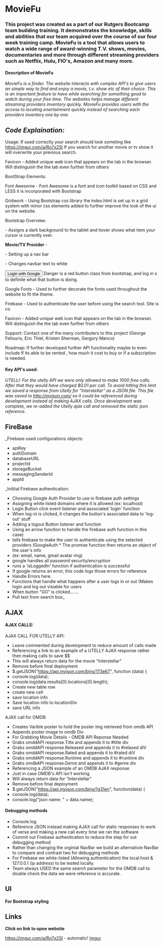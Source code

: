 # MovieFu

### This project was created as a part of our Rutgers Bootcamp team building training. It demonstrates the knowledge, skills and abilities that our team acquired over the course of our four week training camp. MovieFu is a tool that allows users to watch a wide range of award-winning T.V. shows, movies, documentaries and more through different streaming providers such as Netflix, Hulu, FIO's, Amazon and many more. 

#### Description of MovieFu

_MovieFu is a finder. The website interacts with complex API's to give users an simple way to find and enjoy a  movie, t.v. show etc of their choice. This is an important feature to have while searching for something good to watch during your free time. The websites helps manage different streaming providers inventory quickly.  MovieFu provides users with the access to locating enertainment quickly instead of searching each providers inventory one by one._

## ***Code Explaination:*** 

Usage: If used correctly your search should look someting like https://imgur.com/a/Ro7x2SI
If you search for another movie or tv show it will overwrite your previous search.

Favicon - Added unique web icon that appears on the tab in the browser. Will distinguish the the tab even further from others


BootStrap Elements:

Font Awesome - Font Awesome is a font and icon toolkit based on CSS and LESS it is incorporated with Bootstrap

Gridwork - Using Bootstrap css library the index.html is set up in a grid system with minor css elements added to further improve the look of the ui on the website.

Bootstrap Overview:
<div class="card-body">

<table class="table table-dark table-hover"> - Assigns a dark background to the tablet and hover shows what item your cursor is currently over.

<strong><i class="fas fa-ticket-alt faTitleFont"></i> Movie/TV Provider</strong> - 

<nav class="navbar"> - Setting up a nav bar

<span class="navbar-text text-white mr-4 p-0" id="user"></span> - Changes navbar text to white

<button class="btn btn-danger text-center log-in">Login with Google</button> Danger is a red button class from bootstrap, and log in s to definite what that button is doing.


Google Fonts - Used to further decorate the fonts used throughout the website to fit the theme.

<link href="https://fonts.googleapis.com/css?family=Bubblegum+Sans&display=swap" rel="stylesheet">

<link href="https://fonts.googleapis.com/css?family=Leckerli+One&display=swap" rel="stylesheet">

Firebase - Used to authenticate the user before using the search tool. Site is co



Favicon - Added unique web icon that appears on the tab in the browser. Will distinguish the the tab even further from others

Support: Contact one of the many contributers to this project (George Fellouris, Eric Thiel, Kristen Sherman, Gergory Manco)

Roadmap: If further developed further API functionality maybe to even include If its able to be rented , how much it cost to buy or if a subscription is needed.




#### Key API's used:
*_UTELLI_: For the utelly API we were only allowed to make 1000 free calls. After that they would have charged $0.01 per call. To avoid hitting this limit we saved a response from Utelly for “Interstellar” as a JSON file. This file was saved to http://myjson.com/ so it could be referenced during development instead of making AJAX calls. Once development was complete, we re-added the Utelly ajax call and removed the static json reference.*

## FireBase

_Firebase used configurations objects:

* apiKey
* authDomain  
* databaseURL
* projectId  
* storageBucket
* messagingSenderId
* appId
                                      
                                      
                                     
                                     
_Initital Firebase authentication: 

* Choosing Google Auth Provider to use in firebase auth settings
* Assigning white listed domains where it is allowed (ex: localhost) 
* Login Button click event listener and associated 'login' function
* When log-in is clicked, it changes the button's associated data to 'log-out' stuff
* Adding a logout Button listener and function
* Using an arrow function to handle the firebase auth function in this case)
* tells firebase to make the user to authenticate using the selected providers (GoogleAuth                                      * The promise function then returns an object of the user's info
* (ex: email, name, gmail avatar img)
* google handles all password security/encryption 
* runs a 'isLoggedIn' function if authentication is successful
* If google returns an error, this code logs those errors for reference
* Handle Errors here.
* Functions that handle what happens after a user logs in or out (Makes login and log out                                       visiable for users
* When button "GO" is clicked.......
* Pull text from search box_

## AJAX

#### AJAX CALLS:
 AJAX CALL FOR UTELLY API:
 
 * Leave commented during development to reduce amount of calls made
 * Referencing a link to an example of a UTELLY AJAX response rather then making calls to save $$
 * This will always return data for the movie "Interstellar"
 * Remove before final deployment
 * $.getJSON("https://api.myjson.com/bins/173e67", function (data) {
 * console.log(data);
 * console.log(data.results[0].locations[0].length);         
 * Create new table row
 * create new cell
 * save location info
 * Save location info to locationDiv
 * save URL info
         
 
 AJAX call for OMDB:
 
 * Creates Varible poster to hold the poster img retrieved from omdb API
 * Appends poster image to omdb Div
 * For Grabbing Movie Details - OMDB API Reponse Needed
 * Grabs omddAPI response.Title and appends it to #title div
 * Grabs omddAPI response.Released and appends it to #relased diV  
 * Grabs omddAPI response.Rated and appends it to #rated diV  
 * Grabs omddAPI response.Runtime and appends it to #runtime div         
 * Grabs omdbAPI response.Genre and appends it to #genre div
 * Referencing a JSON example of an OMDB AJAX response
 * Just in case OMDB's API isn't working 
 * Will always return data for "Interstellar"
 * Remove before final deployment
 * $.getJSON("https://api.myjson.com/bins/1g31en", function(data) {
 * console.log(data); 
 * console.log("json name: " + data.name);
       

#### Debugging methods
* Console.log
* Reference JSON instead making AJAX call for static responses to work of verse and making a new call every time we ran the software
* Commit out Firebase authentication to reduce the step for out debugging method
* Rather than changing the orginial NavBar we build an alternativie NavBar to compare and contrast two for debugging methods
* For Firebase we white-listed (Allowing authentication) the local.host & 127.0.0.1 (ip address) to be tested locally.
* Team always USED the same search parameter for the OMDB call to double check the data we were reference is accurate.
## UI

#### For Bootstrap styling

## Links
__Click on link to opne website__

https://imgur.com/a/Ro7x2SI - automatic!
[imgur](http://imgur.com)



